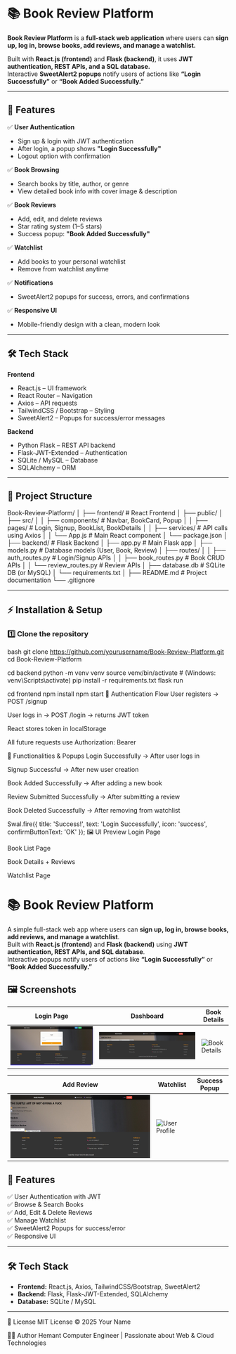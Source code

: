 # 📚 Book Review Platform  

**Book Review Platform** is a **full-stack web application** where users can **sign up, log in, browse books, add reviews, and manage a watchlist.**  

Built with **React.js (frontend)** and **Flask (backend)**, it uses **JWT authentication, REST APIs, and a SQL database.**  
Interactive **SweetAlert2 popups** notify users of actions like **“Login Successfully”** or **“Book Added Successfully.”**  

---

## 🚀 Features  

✅ **User Authentication**  
- Sign up & login with JWT authentication  
- After login, a popup shows **"Login Successfully"**  
- Logout option with confirmation  

✅ **Book Browsing**  
- Search books by title, author, or genre  
- View detailed book info with cover image & description  

✅ **Book Reviews**  
- Add, edit, and delete reviews  
- Star rating system (1–5 stars)  
- Success popup: **"Book Added Successfully"**  

✅ **Watchlist**  
- Add books to your personal watchlist  
- Remove from watchlist anytime  

✅ **Notifications**  
- SweetAlert2 popups for success, errors, and confirmations  

✅ **Responsive UI**  
- Mobile-friendly design with a clean, modern look  

---

## 🛠 Tech Stack  

**Frontend**  
- React.js – UI framework  
- React Router – Navigation  
- Axios – API requests  
- TailwindCSS / Bootstrap – Styling  
- SweetAlert2 – Popups for success/error messages  

**Backend**  
- Python Flask – REST API backend  
- Flask-JWT-Extended – Authentication  
- SQLite / MySQL – Database  
- SQLAlchemy – ORM  

---



## 📂 Project Structure
Book-Review-Platform/
│
├── frontend/ # React Frontend
│ ├── public/
│ ├── src/
│ │ ├── components/ # Navbar, BookCard, Popup
│ │ ├── pages/ # Login, Signup, BookList, BookDetails
│ │ ├── services/ # API calls using Axios
│ │ └── App.js # Main React component
│ └── package.json
│
├── backend/ # Flask Backend
│ ├── app.py # Main Flask app
│ ├── models.py # Database models (User, Book, Review)
│ ├── routes/
│ │ ├── auth_routes.py # Login/Signup APIs
│ │ ├── book_routes.py # Book CRUD APIs
│ │ └── review_routes.py # Review APIs
│ ├── database.db # SQLite DB (or MySQL)
│ └── requirements.txt
│
├── README.md # Project documentation
└── .gitignore






---

## ⚡ Installation & Setup

### 1️⃣ Clone the repository
bash
git clone https://github.com/yourusername/Book-Review-Platform.git
cd Book-Review-Platform




cd backend
python -m venv venv
source venv/bin/activate   # (Windows: venv\Scripts\activate)
pip install -r requirements.txt
flask run


cd frontend
npm install
npm start
🔐 Authentication Flow
User registers → POST /signup

User logs in → POST /login → returns JWT token

React stores token in localStorage

All future requests use Authorization: Bearer <token>

🎯 Functionalities & Popups
Login Successfully → After user logs in

Signup Successful → After new user creation

Book Added Successfully → After adding a new book

Review Submitted Successfully → After submitting a review

Book Deleted Successfully → After removing from watchlist



Swal.fire({
  title: 'Success!',
  text: 'Login Successfully',
  icon: 'success',
  confirmButtonText: 'OK'
});
🖼️ UI Preview
Login Page

Book List Page

Book Details + Reviews

Watchlist Page
# 📚 Book Review Platform  

A simple full-stack web app where users can **sign up, log in, browse books, add reviews, and manage a watchlist**.  
Built with **React.js (frontend)** and **Flask (backend)** using **JWT authentication, REST APIs, and SQL database**.  
Interactive popups notify users of actions like **“Login Successfully”** or **“Book Added Successfully.”**  

## 🖼️ Screenshots  

| Login Page | Dashboard | Book Details |
|------------|-----------|--------------|
| ![Login](Screenshot/login.jpg) | ![Dashboard](Screenshot/dashboard.jpg) | ![Book Details](Screenshot/book-details.jpg) |

| Add Review | Watchlist | Success Popup |
|------------|-----------|---------------|
| ![Add Review](Screenshot/add-review.jpg) |  ![User Profile](Screenshot/userlogin.png) |





## 🚀 Features  
✅ User Authentication with JWT  
✅ Browse & Search Books  
✅ Add, Edit & Delete Reviews  
✅ Manage Watchlist  
✅ SweetAlert2 Popups for success/error  
✅ Responsive UI  

---

## 🛠 Tech Stack  
- **Frontend:** React.js, Axios, TailwindCSS/Bootstrap, SweetAlert2  
- **Backend:** Flask, Flask-JWT-Extended, SQLAlchemy  
- **Database:** SQLite / MySQL  

---  





📜 License
MIT License © 2025 Your Name

👨‍💻 Author
Hemant
 Computer Engineer | Passionate about Web & Cloud Technologies
